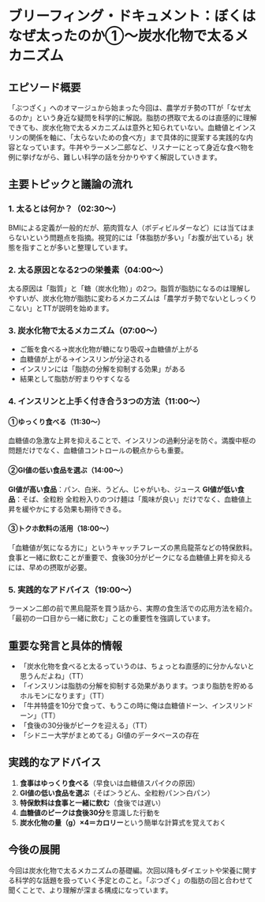 # ブリーフィング・ドキュメント：ぼくはなぜ太ったのか①〜炭水化物で太るメカニズム

## エピソード概要

「ぶつざく」へのオマージュから始まった今回は、農学ガチ勢のTTが「なぜ太るのか」という身近な疑問を科学的に解説。脂肪の摂取で太るのは直感的に理解できても、炭水化物で太るメカニズムは意外と知られていない。血糖値とインスリンの関係を軸に、「太らないための食べ方」まで具体的に提案する実践的な内容となっています。牛丼やラーメン二郎など、リスナーにとって身近な食べ物を例に挙げながら、難しい科学の話を分かりやすく解説していきます。

## 主要トピックと議論の流れ

### 1. 太るとは何か？（02:30～）
BMIによる定義が一般的だが、筋肉質な人（ボディビルダーなど）には当てはまらないという問題点を指摘。視覚的には「体脂肪が多い」「お腹が出ている」状態を指すことが多いと整理しています。

### 2. 太る原因となる2つの栄養素（04:00～）
太る原因は「脂質」と「糖（炭水化物）」の2つ。脂質が脂肪になるのは理解しやすいが、炭水化物が脂肪に変わるメカニズムは「農学ガチ勢でないとしっくりこない」とTTが説明を始めます。

### 3. 炭水化物で太るメカニズム（07:00～）
- ご飯を食べる→炭水化物が糖になり吸収→血糖値が上がる
- 血糖値が上がる→インスリンが分泌される
- インスリンには「脂肪の分解を抑制する効果」がある
- 結果として脂肪が貯まりやすくなる

### 4. インスリンと上手く付き合う3つの方法（11:00～）

#### ①ゆっくり食べる（11:30～）
血糖値の急激な上昇を抑えることで、インスリンの過剰分泌を防ぐ。満腹中枢の問題だけでなく、血糖値コントロールの観点からも重要。

#### ②GI値の低い食品を選ぶ（14:00～）
**GI値が高い食品**：パン、白米、うどん、じゃがいも、ジュース
**GI値が低い食品**：そば、全粒粉
全粒粉入りのつけ麺は「風味が良い」だけでなく、血糖値上昇を緩やかにする効果も期待できる。

#### ③トクホ飲料の活用（18:00～）
「血糖値が気になる方に」というキャッチフレーズの黒烏龍茶などの特保飲料。食事と一緒に飲むことが重要で、食後30分がピークになる血糖値上昇を抑えるには、早めの摂取が必要。

### 5. 実践的なアドバイス（19:00～）
ラーメン二郎の前で黒烏龍茶を買う話から、実際の食生活での応用方法を紹介。「最初の一口目から一緒に飲む」ことの重要性を強調しています。

## 重要な発言と具体的情報

- 「炭水化物を食べると太るっていうのは、ちょっとね直感的に分かんないと思うんだよね」（TT）
- 「インスリンは脂肪の分解を抑制する効果があります。つまり脂肪を貯めるホルモンになります」（TT）
- 「牛丼特盛を10分で食って、もうこの時に俺は血糖値ドーン、インスリンドーン」（TT）
- 「食後の30分後がピークを迎える」（TT）
- 「シドニー大学がまとめてる」GI値のデータベースの存在

## 実践的なアドバイス

1. **食事はゆっくり食べる**（早食いは血糖値スパイクの原因）
2. **GI値の低い食品を選ぶ**（そば＞うどん、全粒粉パン＞白パン）
3. **特保飲料は食事と一緒に飲む**（食後では遅い）
4. **血糖値のピークは食後30分**を意識した行動を
5. **炭水化物の量（g）×4＝カロリー**という簡単な計算式を覚えておく

## 今後の展開

今回は炭水化物で太るメカニズムの基礎編。次回以降もダイエットや栄養に関する科学的な話題を扱っていく予定とのこと。「ぶつざく」の脂肪の回と合わせて聞くことで、より理解が深まる構成になっています。